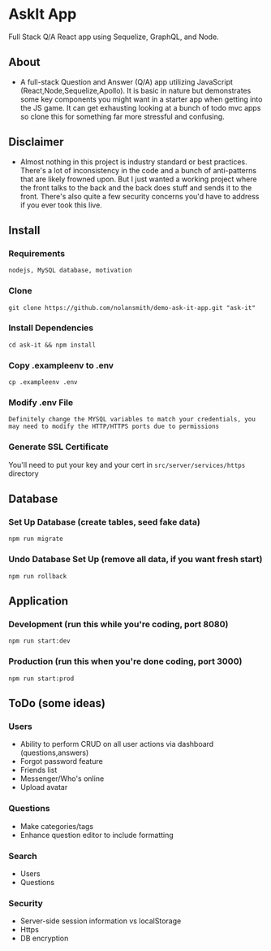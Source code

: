 # AskIt App
Full Stack Q/A React app using Sequelize, GraphQL, and Node. 


## About
* A full-stack Question and Answer (Q/A) app utilizing JavaScript (React,Node,Sequelize,Apollo). 
It is basic in nature but demonstrates some key components you might want in a starter app when getting into the JS game. 
It can get exhausting looking at a bunch of todo mvc apps so clone this for something far more stressful and confusing.

## Disclaimer
* Almost nothing in this project is industry standard or best practices. 
There's a lot of inconsistency in the code and a bunch of anti-patterns that are likely frowned upon. 
But I just wanted a working project where the front talks to the back and the back does stuff and sends it to the front. 
There's also quite a few security concerns you'd have to address if you ever took this live.

## Install

### Requirements
`nodejs, MySQL database, motivation`
### Clone
`git clone https://github.com/nolansmith/demo-ask-it-app.git "ask-it"`
### Install Dependencies
`cd ask-it && npm install`
### Copy .exampleenv to .env
`cp .exampleenv .env`
### Modify .env File
`Definitely change the MYSQL variables to match your credentials, you may need to modify the HTTP/HTTPS ports due to permissions`
### Generate SSL Certificate
You'll need to put your key and your cert in `src/server/services/https` directory

## Database

### Set Up Database (create tables, seed fake data)
`npm run migrate`

### Undo Database Set Up (remove all data, if you want fresh start)
`npm run rollback`

## Application

### Development (run this while you're coding, port 8080)
`npm run start:dev`

### Production (run this when you're done coding, port 3000)
`npm run start:prod`

## ToDo (some ideas)

### Users
* Ability to perform CRUD on all user actions via dashboard (questions,answers)
* Forgot password feature
* Friends list
* Messenger/Who's online
* Upload avatar
### Questions
* Make categories/tags
* Enhance question editor to include formatting
### Search
* Users
* Questions
### Security
* Server-side session information vs localStorage
* Https
* DB encryption
